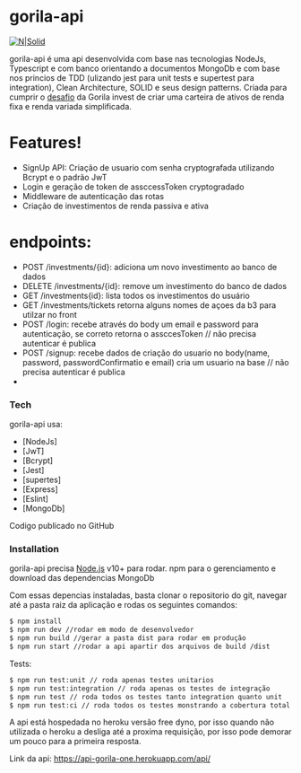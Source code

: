 # gorila-api

[![N|Solid](https://cldup.com/dTxpPi9lDf.thumb.png)](https://nodesource.com/products/nsolid)

gorila-api é uma api desenvolvida com base nas tecnologias NodeJs, Typescript e com banco orientando a documentos MongoDb e com base nos princios de TDD (ulizando jest para unit tests e supertest para integration), Clean Architecture, SOLID e seus design patterns. Criada para cumprir o [desafio](https://www.notion.so/Teste-Gorila-Full-Stack-J-nior-e-Pleno-d5e1b497ff64430ab6bb50aa988e2429) da Gorila invest de criar uma carteira de ativos de renda fixa e renda variada simplificada.

# Features!
  - SignUp API: Criação de usuario com senha cryptografada utilizando Bcrypt e o padrão JwT
  - Login e geração de token de assccessToken cryptogradado
  - Middleware de autenticação das rotas
  - Criação de investimentos de renda passiva e ativa
  
# endpoints:
  - POST /investments/{id}:  adiciona um novo investimento ao banco de dados
  - DELETE /investments/{id}: remove um investimento do banco de dados
  - GET /investments{id}: lista todos os investimentos do usuário
  - GET /investments/tickets retorna alguns nomes de açoes da b3 para utilzar no front
  - POST /login: recebe através do body um email e password para autenticação, se correto retorna o assccesToken // não precisa autenticar é publica
  - POST /signup: recebe dados de criação do usuario no body(name, password, passwordConfirmatio e email) cria um usuario na base // não precisa autenticar é publica
  -
### Tech

gorila-api usa:

* [NodeJs]
* [JwT]
* [Bcrypt]
* [Jest]
* [supertes]
* [Express]
* [Eslint]
* [MongoDb]

Codigo publicado no GitHub

### Installation

gorila-api precisa [Node.js](https://nodejs.org/) v10+ para rodar.
npm para o gerenciamento e download das dependencias
MongoDb

Com essas depencias instaladas, basta clonar o repositorio do git, navegar até a pasta raiz da aplicação e rodas os seguintes comandos:

```sh
$ npm install
$ npm run dev //rodar em modo de desenvolvedor
$ npm run build //gerar a pasta dist para rodar em produção
$ npm run start //rodar a api apartir dos arquivos de build /dist
```

Tests:

```sh
$ npm run test:unit // roda apenas testes unitarios
$ npm run test:integration // roda apenas os testes de integração
$ npm run test // roda todos os testes tanto integration quanto unit
$ npm run test:ci // roda todos os testes monstrando a cobertura total
```

A api está hospedada no heroku versão free dyno, por isso quando não utilizada o heroku a desliga até a proxima requisição, por isso pode demorar um pouco para a primeira resposta.

Link da api: https://api-gorila-one.herokuapp.com/api/
